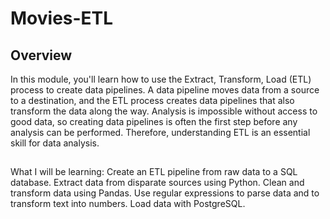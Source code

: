 # Movies-ETL

## Overview
In this module, you'll learn how to use the Extract, Transform, Load (ETL) process to create data pipelines. A data pipeline moves data from a source to a destination, and the ETL process creates data pipelines that also transform the data along the way. Analysis is impossible without access to good data, so creating data pipelines is often the first step before any analysis can be performed. Therefore, understanding ETL is an essential skill for data analysis.

##
What I will be learning:
Create an ETL pipeline from raw data to a SQL database.
Extract data from disparate sources using Python.
Clean and transform data using Pandas.
Use regular expressions to parse data and to transform text into numbers.
Load data with PostgreSQL.

